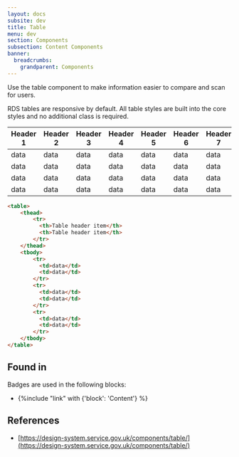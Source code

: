 ```yaml
---
layout: docs
subsite: dev
title: Table
menu: dev
section: Components
subsection: Content Components
banner:
  breadcrumbs:
    grandparent: Components
---
```

Use the table component to make information easier to compare and scan for users. 

RDS tables are responsive by default. All table styles are built into the core styles and no additional class is required.

| Header 1 | Header 2 | Header 3 | Header 4 | Header 5 | Header 6 | Header 7 | Header 8
| -------- | -------- | -------- | -------- | -------- | -------- | -------- | --------
| data     | data     | data     | data     | data     | data     | data     | data
| data     | data     | data     | data     | data     | data     | data     | data
| data     | data     | data     | data     | data     | data     | data     | data
| data     | data     | data     | data     | data     | data     | data     | data

```html
<table>
    <thead>
        <tr>
          <th>Table header item</th>
          <th>Table header item</th>
        </tr>
    </thead>
    <tbody>
        <tr>
          <td>data</td>
          <td>data</td>
        </tr>
        <tr>
          <td>data</td>
          <td>data</td>
        </tr>
        <tr>
          <td>data</td>
          <td>data</td>
        </tr>
    </tbody>
</table>
```
## Found in

Badges are used in the following blocks:

- {%include "link" with {'block': 'Content'} %}

## References

- [https://design-system.service.gov.uk/components/table/](https://design-system.service.gov.uk/components/table/)
